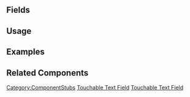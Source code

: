 <languages></languages> <translate>

## Fields

## Usage

## Examples

## Related Components

</translate>

[Category:ComponentStubs](Category:ComponentStubs "wikilink") [Touchable
Text Field](Category:Components{{#translation:}} "wikilink") [Touchable
Text
Field](Category:Components:Common_UI:Editors{{#translation:}} "wikilink")